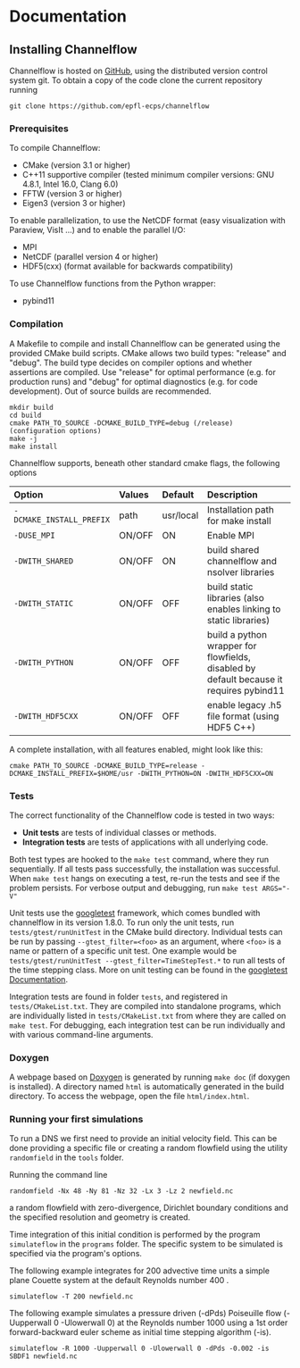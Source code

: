 # Documentation

## Installing Channelflow

Channelflow is hosted on [GitHub](https://github.com/epfl-ecps/channelflow), using the distributed  version control system git.
To obtain a copy of the code clone the current repository running

`git clone https://github.com/epfl-ecps/channelflow`


### Prerequisites

To compile Channelflow:
* CMake (version 3.1 or higher)
* C++11 supportive compiler (tested minimum compiler versions: GNU 4.8.1, Intel 16.0, Clang 6.0)
* FFTW (version 3 or higher)
* Eigen3 (version 3 or higher)

To enable parallelization, to use the NetCDF format (easy visualization with Paraview, VisIt ...) and to enable the parallel I/O:
* MPI
* NetCDF (parallel version 4 or higher)
* HDF5(cxx) (format available for backwards compatibility)

To use Channelflow functions from the Python wrapper:
* pybind11


### Compilation
A Makefile to compile and install Channelflow can be generated using the provided CMake build scripts.
CMake allows two build types: "release" and "debug". The build type decides on compiler options and whether assertions
are compiled. Use "release" for optimal performance (e.g. for production runs) and "debug" for optimal diagnostics
(e.g. for code development).
Out of source builds are recommended.

```
mkdir build
cd build
cmake PATH_TO_SOURCE -DCMAKE_BUILD_TYPE=debug (/release) (configuration options)
make -j
make install
```

Channelflow supports, beneath other standard cmake flags, the following options


|Option                   | Values  | Default   | Description                                                       |
|:------------------------|:--------|:----------|:------------------------------------------------------------------|
|`-DCMAKE_INSTALL_PREFIX` | path    | usr/local | Installation path for make install                                |
|`-DUSE_MPI`              | ON/OFF  | ON        | Enable MPI                                                        |
|`-DWITH_SHARED`          | ON/OFF  | ON        | build shared channelflow and nsolver libraries                    |
|`-DWITH_STATIC`          | ON/OFF  | OFF       | build static libraries (also enables linking to static libraries) |
|`-DWITH_PYTHON`          | ON/OFF  | OFF       | build a python wrapper for flowfields, disabled by default because it requires pybind11 |
|`-DWITH_HDF5CXX`         |  ON/OFF | OFF       | enable legacy .h5 file format (using HDF5 C++)                    |


A complete installation, with all features enabled, might look like this:

  `cmake PATH_TO_SOURCE -DCMAKE_BUILD_TYPE=release -DCMAKE_INSTALL_PREFIX=$HOME/usr -DWITH_PYTHON=ON -DWITH_HDF5CXX=ON`


### Tests

The correct functionality of the Channelflow code is tested in two ways:
* **Unit tests** are tests of individual classes or methods.
* **Integration tests** are tests of applications with all underlying code.

Both test types are hooked to the `make test` command, where they run sequentially.
If all tests pass successfully, the installation was successful.
When `make test` hangs on executing a test, re-run the tests and see if the problem persists.
For verbose output and debugging, run `make test ARGS="-V"`

Unit tests use the [googletest](https://github.com/google/googletest) framework, which comes bundled with channelflow in its version 1.8.0.
To run only the unit tests, run `tests/gtest/runUnitTest` in the CMake build directory.
Individual tests can be run by passing `--gtest_filter=<foo>` as an argument, where `<foo>` is a name or pattern of a specific unit test.
One example would be `tests/gtest/runUnitTest --gtest_filter=TimeStepTest.*` to run all tests of the time stepping class.
More on unit testing can be found in the [googletest Documentation](https://github.com/google/googletest/blob/master/README.md).

Integration tests are found in folder `tests`, and registered in `tests/CMakeList.txt`. They are compiled into standalone
programs, which are individually listed in `tests/CMakeList.txt` from where they are called on `make test`.
For debugging, each integration test can be run individually and with various command-line arguments.

### Doxygen

A webpage based on [Doxygen](http://www.doxygen.nl) is generated by running `make doc` (if doxygen is installed).
A directory named `html` is automatically generated in the build directory. To access the webpage, open the file `html/index.html`.

### Running your first simulations

To run a DNS we first need to provide an initial velocity field. This can be done providing a specific file or creating
a random flowfield using the utility `randomfield` in the `tools` folder.

Running the command line

`randomfield -Nx 48 -Ny 81 -Nz 32 -Lx 3 -Lz 2 newfield.nc`

a random flowfield with zero-divergence, Dirichlet boundary conditions and the specified resolution and geometry is created.

Time integration of this initial condition is performed by the program `simulateflow` in the `programs` folder.
The specific system to be simulated is specified via the program's options.

The following example integrates for 200 advective time units a simple plane Couette system at the default Reynolds number
400 .

`simulateflow -T 200 newfield.nc`

The following example simulates a pressure driven (-dPds) Poiseuille flow (-Uupperwall 0 -Ulowerwall 0) at the Reynolds number 1000 using
a 1st order forward-backward euler scheme as initial time stepping algorithm (-is).

`simulateflow -R 1000 -Uupperwall 0 -Ulowerwall 0 -dPds -0.002 -is SBDF1 newfield.nc`

